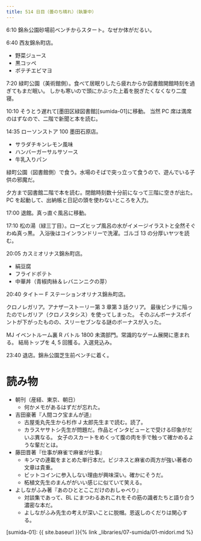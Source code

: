 ```yaml
---
title: 514 日目（曇のち晴れ）（執筆中）
---
```


6:10 錦糸公園砂場前ベンチからスタート。なぜか体がだるい。

6:40 西友錦糸町店。
* 野菜ジュース
* 黒コッペ
* ポテチエビマヨ

7:20 緑町公園（美術館側）。食べて居眠りしたら疲れからか図書館開館時刻を過ぎてもまだ眠い。
しかも寒いので頭にかぶった上着を脱ぎたくなくなり二度寝。

10:10 そうとう遅れて[墨田区緑図書館][sumida-01]に移動。
当然 PC 席は満席のはずなので、二階で新聞と本を読む。

14:35 ローソンストア 100 墨田石原店。
* サラダチキンレモン風味
* ハンバーガーサルサソース
* 牛乳入りパン

緑町公園（図書館側）で食う。水場のそばで突っ立って食うので、遊んでいる子供の邪魔だ。

夕方まで図書館二階で本を読む。閉館時刻数十分前になって三階に空きが出た。
PC を起動して、出納帳と日記の頭を使わないところを入力。

17:00 退館。真っ直ぐ風呂に移動。

17:10 松の湯（緑三丁目）。ローズヒップ風呂の水がイメージイラストと全然そぐわぬ真っ黒。
入浴後はコインランドリーで洗濯。ゴルゴ 13 の分厚いヤツを読む。

20:05 カスミオリナス錦糸町店。
* 絹豆腐
* フライドポテト
* 中華丼（青椒肉絲＆レバニンニクの芽）

20:40 タイトー F ステーションオリナス錦糸町店。

クロノレガリア。アナザーストーリー第 3 章第 3 話クリア。
最後ピンチに陥ったのでレガリア（クロノスタシス）を使ってしまった。
そのぶんボーナスポイントが下がったものの、スリーセブンなる謎のボーナスが入った。

MJ イベントルーム裏 R バトル 1800 未満部門。常識的なゲーム展開に恵まれる。
結局トップを 4, 5 回獲る。入選見込み。

23:40 退店。錦糸公園芝生前ベンチに着く。

# 読み物

* 朝刊（産経、東京、朝日）
  * 何かメモがあるはずだが忘れた。
* 吉田豪著『人間コク宝まんが道』
  * 古屋兎丸先生から杉作 J 太郎先生まで読む。読了。
  * カラスヤサトシ先生が問題だ。作品とインタビューとで受ける印象がだいぶ異なる。
    女子のスカートをめくって腹の肉を手で触って確かめるような輩だとは。
* 藤田晋著『仕事が麻雀で麻雀が仕事』
  * キンマの連載をまとめた単行本だ。ビジネスと麻雀の両方が強い著者の文章は貴重。
  * ビットコインに参入しない理由が興味深い。確かにそうだ。
  * 柘植文先生のまんががいい感じに似ていて笑える。
* よしながふみ著『あのひととここだけのおしゃべり』
  * 対談集であって、BL にまつわるあれこれをその筋の識者たちと語り合う濃密な本だ。
  * よしながふみ先生の考えが深いことに脱帽。恩返しのくだりは関心する。

[sumida-01]: {{ site.baseurl }}{% link _libraries/07-sumida/01-midori.md %}

